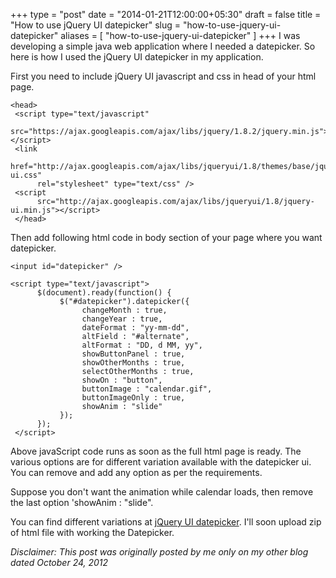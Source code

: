 +++
type = "post"
date = "2014-01-21T12:00:00+05:30"
draft = false
title = "How to use jQuery UI datepicker"
slug = "how-to-use-jquery-ui-datepicker"
aliases = [
	"how-to-use-jquery-ui-datepicker"
]
+++
I was developing a simple java web application where I needed a datepicker. So here is how I used the jQuery UI datepicker in my application.

First you need to include jQuery UI javascript and css in head of your html page.

```
<head>  
 <script type="text/javascript"  
      src="https://ajax.googleapis.com/ajax/libs/jquery/1.8.2/jquery.min.js"></script>  
 <link  
      href="http://ajax.googleapis.com/ajax/libs/jqueryui/1.8/themes/base/jquery-ui.css"  
      rel="stylesheet" type="text/css" />  
 <script  
      src="http://ajax.googleapis.com/ajax/libs/jqueryui/1.8/jquery-ui.min.js"></script>  
 </head>
```

Then add following html code in body section of your page where you want datepicker.

`<input id="datepicker" />`

```
<script type="text/javascript">  
      $(document).ready(function() {  
           $("#datepicker").datepicker({  
                changeMonth : true,  
                changeYear : true,  
                dateFormat : "yy-mm-dd",  
                altField : "#alternate",  
                altFormat : "DD, d MM, yy",  
                showButtonPanel : true,  
                showOtherMonths : true,  
                selectOtherMonths : true,  
                showOn : "button",  
                buttonImage : "calendar.gif",  
                buttonImageOnly : true,  
                showAnim : "slide"  
           });  
      });  
 </script>  
```

Above javaScript code runs as soon as the full html page is ready. The various options are for different variation available with the datepicker ui. You can remove and add any option as per the requirements.

Suppose you don't want the animation while calendar loads, then remove the last option 'showAnim : "slide".

You can find different variations at [jQuery UI datepicker](http://jqueryui.com/datepicker/).
I'll soon upload zip of html file with working the Datepicker.

*Disclaimer: This post was originally posted by me only on my other blog dated October 24, 2012*
